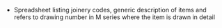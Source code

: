 - Spreadsheet listing joinery codes, generic description of items and refers to drawing number in M series where the item is drawn in detail